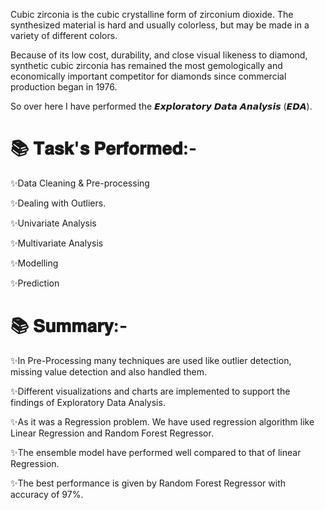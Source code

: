 Cubic zirconia is the cubic crystalline form of zirconium dioxide. The synthesized material is hard and usually colorless, but may be made in a variety of different colors. 

Because of its low cost, durability, and close visual likeness to diamond, synthetic cubic zirconia has remained the most gemologically and economically important competitor for diamonds since commercial production began in 1976. 

So over here I have performed the 𝙀𝙭𝙥𝙡𝙤𝙧𝙖𝙩𝙤𝙧𝙮 𝘿𝙖𝙩𝙖 𝘼𝙣𝙖𝙡𝙮𝙨𝙞𝙨 (𝙀𝘿𝘼).

# 📚 𝐓𝐚𝐬𝐤'𝐬 𝐏𝐞𝐫𝐟𝐨𝐫𝐦𝐞𝐝:-
✨Data Cleaning & Pre-processing

✨Dealing with Outliers.

✨Univariate Analysis

✨Multivariate Analysis

✨Modelling

✨Prediction


# 📚 𝐒𝐮𝐦𝐦𝐚𝐫𝐲:-
✨In Pre-Processing many techniques are used like outlier detection, missing value detection and also handled them.

✨Different visualizations and charts are implemented to support the findings of Exploratory Data Analysis.

✨As it was a Regression problem. We have used regression algorithm like Linear Regression and Random Forest Regressor.

✨The ensemble model have performed well compared to that of linear Regression.

✨The best performance is given by Random Forest Regressor with accuracy of 97%.


